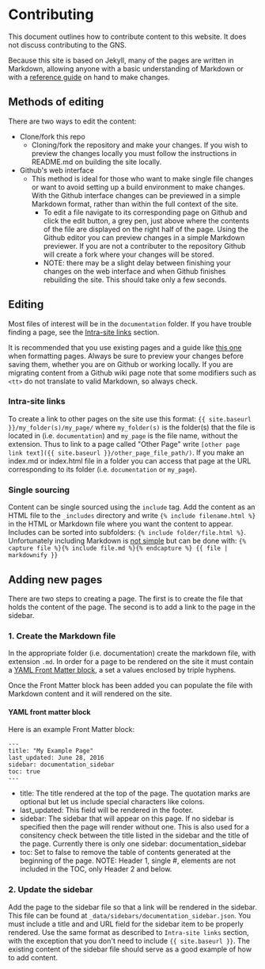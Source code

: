 # Contributing
This document outlines how to contribute content to this website. It does not discuss contributing to the GNS.

Because this site is based on Jekyll, many of the pages are written in Markdown, allowing anyone with a basic understanding of Markdown or with a [reference guide](https://github.com/adam-p/markdown-here/wiki/Markdown-Cheatsheet) on hand to make changes.

## Methods of editing
There are two ways to edit the content: 

* Clone/fork this repo
  * Cloning/fork the repository and make your changes. If you wish to preview the changes locally you must follow the  instructions in README.md on building the site locally.
* Github's web interface
  * This method is ideal for those who want to make single file changes or want to avoid setting up a build environment to make changes. With the Github interface changes can be previewed in a simple Markdown format, rather than within the full context of the site.
	* To edit a file navigate to its corresponding page on Github and click the edit button, a grey pen, just above where the contents of the file are displayed on the right half of the page. Using the Github editor you can preview changes in a simple Markdown previewer. If you are not a contributer to the repository Github will create a fork where your changes will be stored.
	* NOTE: there may be a slight delay between finishing your changes on the web interface and when Github finishes rebuilding the site. This should take only a few seconds.

## Editing
Most files of interest will be in the `documentation` folder. If you have trouble finding a page, see the [Intra-site links](#intra-site-links) section.

It is recommended that you use existing pages and a guide like [this one](https://github.com/adam-p/markdown-here/wiki/Markdown-Cheatsheet) when formatting pages. Always be sure to preview your changes before saving them, whether you are on Github or working locally. If you are migrating content from a Github wiki page note that some modifiers such as `<tt>` do not translate to valid Markdown, so always check.

### Intra-site links
To create a link to other pages on the site use this format: `{{ site.baseurl }}/my_folder(s)/my_page/` where `my_folder(s)` is the folder(s) that the file is located in (i.e. `documentation`) and `my_page` is the file name, without the extension. Thus to link to a page called "Other Page" write `[other page link text]({{ site.baseurl }}/other_page_file_path/)`. If you make an index.md or index.html file in a folder you can access that page at the URL corresponding to its folder (i.e. `documentation` or `my_page`).

### Single sourcing
Content can be single sourced using the `include` tag. Add the content as an HTML file to the `_includes` directory and write `{% include filename.html %}` in the HTML or Markdown file where you want the content to appear. Includes can be sorted into subfolders: `{% include folder/file.html %}`. Unfortunately including Markdown is [not simple](https://stackoverflow.com/questions/7226076/in-jekyll-is-there-a-concise-way-to-render-a-markdown-partial) but can be done with: `{% capture file %}{% include file.md %}{% endcapture %}
{{ file | markdownify }}`

## Adding new pages
There are two steps to creating a page. The first is to create the file that holds the content of the page. The second is to add a link to the page in the sidebar.

### 1. Create the Markdown file
In the appropriate folder (i.e. documentation) create the markdown file, with extension `.md`. In order for a page to be rendered on the site it must contain a [YAML Front Matter block](https://jekyllrb.com/docs/frontmatter/), a set a values enclosed by triple hyphens.

Once the Front Matter block has been added you can populate the file with Markdown content and it will rendered on the site.

#### YAML front matter block
Here is an example Front Matter block:
```
---
title: "My Example Page"
last_updated: June 28, 2016
sidebar: documentation_sidebar
toc: true
---
```
* title: The title rendered at the top of the page. The quotation marks are optional but let us include special characters like colons.
* last_updated: This field will be rendered in the footer.
* sidebar: The sidebar that will appear on this page. If no sidebar is specified then the page will render without one. This is also used for a consitency check between the title listed in the sidebar and the title of the page. Currently there is only one sidebar: documentation_sidebar
* toc: Set to false to remove the table of contents generated at the beginning of the page. NOTE: Header 1, single #, elements are not included in the TOC, only Header 2 and below.

### 2. Update the sidebar
Add the page to the sidebar file so that a link will be rendered in the sidebar. This file can be found at `_data/sidebars/documentation_sidebar.json`. You must include a title and and URL field for the sidebar item to be properly rendered. Use the same format as described to `Intra-site links` section, with the exception that you don't need to include `{{ site.baseurl }}`. The existing content of the sidebar file should serve as a good example of how to add content. 
